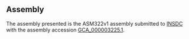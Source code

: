 

Assembly
--------

The assembly presented is the ASM322v1 assembly submitted to
[INSDC](http://www.insdc.org) with the assembly accession
[GCA\_000003225.1](http://www.ebi.ac.uk/ena/data/view/GCA_000003225.1).
